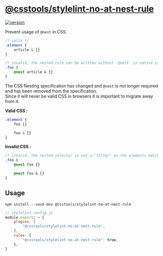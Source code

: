 # [@csstools/stylelint-no-at-nest-rule](https://www.npmjs.com/package/@csstools/stylelint-no-at-nest-rule)

[![version](https://img.shields.io/npm/v/@csstools/stylelint-no-at-nest-rule.svg)](https://www.npmjs.com/package/@csstools/stylelint-no-at-nest-rule)

Prevent usage of `@nest` in CSS.

```css
/* valid */
.element {
	article & {}
}

/* invalid, the nested rule can be written without `@nest` in native css nesting */
.foo {
	@nest article & {}
}
```

The CSS Nesting specification has changed and `@nest` is not longer required and has been removed from the specification.  
Since it will never be valid CSS in browsers it is important to migrate away from it.

**Valid CSS :**

```css
.element {
	foo {}

	foo & {}
}
```

**Invalid CSS :**

```css
/* invalid, the nested selector is not a "filter" on the elements matched by the parent */
.foo {
	@nest foo {}

	@nest foo & {}
}
```

## Usage

`npm install --save-dev @csstools/stylelint-no-at-nest-rule`

```js
// stylelint.config.js
module.exports = {
	plugins: [
		"@csstools/stylelint-no-at-nest-rule",
	],
	rules: {
		"@csstools/stylelint-no-at-nest-rule": true,
	},
}
```
